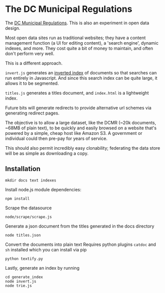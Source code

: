 # The DC Municipal Regulations

The [DC Municipal Regulations](http://www.dcregs.dc.gov/).
This is also an experiment in open data design.

Most open data sites run as traditional websites; they have a content
management function (a UI for editing content), a 'search engine',
dynamic indexes, and more. They cost quite a bit of money to maintain,
and often don't perform very well.

This is a different approach.

`invert.js` generates an [inverted index](http://en.wikipedia.org/wiki/Inverted_index)
of documents so that searches can run entirely in Javascript. And since
this search index can be quite large, it allows it to be segmented.

`titles.js` generates a titles document, and `index.html` is a lightweight
index.

Future bits will generate redirects to provide alternative url schemes via
generating redirect pages.

The objective is to allow a large dataset, like the DCMR (~20k documents,
~68MB of plain text), to be quickly and easily browsed on a website that's
powered by a simple, cheap host like Amazon S3. A government or individual
could then pre-pay for years of service.

This should also permit incredibly easy clonability; federating the data
store will be as simple as downloading a copy.


## Installation

    mkdir docs text indexes

Install node.js module dependencies:

    npm install

Scrape the datasource

    node/scrape/scrape.js

Generate a json document from the titles generated in the docs directory

    node titles.json

Convert the documents into plain text
Requires python plugins `catdoc` and `sh` installed which you can install via pip

    python textify.py

Lastly, generate an index by running

    cd generate_index
    node invert.js
    node trie.js
